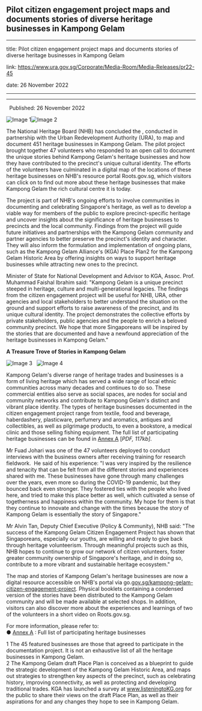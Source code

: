 ## Pilot citizen engagement project maps and documents stories of diverse heritage businesses in Kampong Gelam
---
title: Pilot citizen engagement project maps and documents stories of diverse heritage businesses in Kampong Gelam

link: https://www.ura.gov.sg/Corporate/Media-Room/Media-Releases/pr22-45

date: 26 November 2022

---

-----------------------------------------------------------------------------------------------------------

  Published: 26 November 2022

![Image 1](https://www.ura.gov.sg/-/media/Corporate/Media-Room/2022/Nov/pr22-45img1.jpg?h=267&w=400)![Image 2](https://www.ura.gov.sg/-/media/Corporate/Media-Room/2022/Nov/pr22-45img2.jpg?h=267&w=400)  


The National Heritage Board (NHB) has concluded the , conducted in partnership with the Urban Redevelopment Authority (URA), to map and document 451 heritage businesses in Kampong Gelam. The pilot project brought together 47 volunteers who responded to an open call to document the unique stories behind Kampong Gelam's heritage businesses and how they have contributed to the precinct's unique cultural identity. The efforts of the volunteers have culminated in a digital map of the locations of these heritage businesses on NHB's resource portal Roots.gov.sg, which visitors can click on to find out more about these heritage businesses that make Kampong Gelam the rich cultural centre it is today.   
  
The project is part of NHB's ongoing efforts to involve communities in documenting and celebrating Singapore's heritage, as well as to develop a viable way for members of the public to explore precinct-specific heritage and uncover insights about the significance of heritage businesses to precincts and the local community. Findings from the project will guide future initiatives and partnerships with the Kampong Gelam community and partner agencies to better preserve the precinct's identity and character. They will also inform the formulation and implementation of ongoing plans, such as the Kampong Gelam Alliance's (KGA) Place Plan2 for the Kampong Gelam Historic Area by offering insights on ways to support heritage businesses while attracting new ones to the precinct.  
  
Minister of State for National Development and Advisor to KGA, Assoc. Prof. Muhammad Faishal Ibrahim said: "Kampong Gelam is a unique precinct steeped in heritage, culture and multi-generational legacies. The findings from the citizen engagement project will be useful for NHB, URA, other agencies and local stakeholders to better understand the situation on the ground and support efforts to raise awareness of the precinct, and its unique cultural identity. The project demonstrates the collective efforts by private stakeholders, public agencies and the people to enrich a beloved community precinct. We hope that more Singaporeans will be inspired by the stories that are documented and have a newfound appreciation of the heritage businesses in Kampong Gelam."  
  
**A Treasure Trove of Stories in Kampong Gelam**

![Image 3](https://www.ura.gov.sg/-/media/Corporate/Media-Room/2022/Nov/pr22-45img3.jpg?h=266&w=400)   ![Image 4](https://www.ura.gov.sg/-/media/Corporate/Media-Room/2022/Nov/pr22-45img4.jpg?h=267&w=400)



Kampong Gelam's diverse range of heritage trades and businesses is a form of living heritage which has served a wide range of local ethnic communities across many decades and continues to do so. These commercial entities also serve as social spaces, are nodes for social and community networks and contribute to Kampong Gelam's distinct and vibrant place identity. The types of heritage businesses documented in the citizen engagement project range from textile, food and beverage, haberdashery, plasticware, perfumery and aromatics, antiques and collectibles, as well as pilgrimage products, to even a bookstore, a medical clinic and those selling fishing equipment. The full list of participating heritage businesses can be found in [Annex A](https://www.ura.gov.sg/-/media/Corporate/Media-Room/2022/Nov/pr22-45a.pdf) \[_PDF, 117kb\]_.  
  
Mr Fuad Johari was one of the 47 volunteers deployed to conduct interviews with the business owners after receiving training for research fieldwork.  He said of his experience: "I was very inspired by the resilience and tenacity that can be felt from all the different stories and experiences shared with me. These businesses have gone through many challenges over the years, even more so during the COVID-19 pandemic, but they bounced back even stronger. They fostered ties with the people who lived here, and tried to make this place better as well, which cultivated a sense of togetherness and happiness within the community. My hope for them is that they continue to innovate and change with the times because the story of Kampong Gelam is essentially the story of Singapore."  
  
Mr Alvin Tan, Deputy Chief Executive (Policy & Community), NHB said: "The success of the Kampong Gelam Citizen Engagement Project has shown that Singaporeans, especially our youths, are willing and ready to give back through heritage volunteerism. Through meaningful projects such as this, NHB hopes to continue to grow our network of citizen volunteers, foster greater community ownership of Singapore's heritage, and in doing so, contribute to a more vibrant and sustainable heritage ecosystem."   
  
The map and stories of Kampong Gelam's heritage businesses are now a digital resource accessible on NHB's  portal via go.[gov.sg/kampong-gelam-citizen-engagement-project](https://www.roots.gov.sg/places/places-landing/trails/Kampong-Gelam-Citizen-Engagement-Project). Physical booklets containing a condensed version of the stories have been distributed to the Kampong Gelam community and will be made available at selected shops. In addition, visitors can also discover more about the experiences and learnings of two of the volunteers in a short video on Roots.gov.sg.  
  
For more information, please refer to:   
● [Annex A](https://www.ura.gov.sg/-/media/Corporate/Media-Room/2022/Nov/pr22-45a.pdf) : Full list of participating heritage businesses



1 The 45 featured businesses are those that agreed to participate in the documentation project. It is not an exhaustive list of all the heritage businesses in Kampong Gelam.  
2 The Kampong Gelam draft Place Plan is conceived as a blueprint to guide the strategic development of the Kampong Gelam Historic Area, and maps out strategies to strengthen key aspects of the precinct, such as celebrating history, improving connectivity, as well as protecting and developing traditional trades. KGA has launched a survey at www.listeningtoKG.org for the public to share their views on the draft Place Plan, as well as their aspirations for and any changes they hope to see in Kampong Gelam.